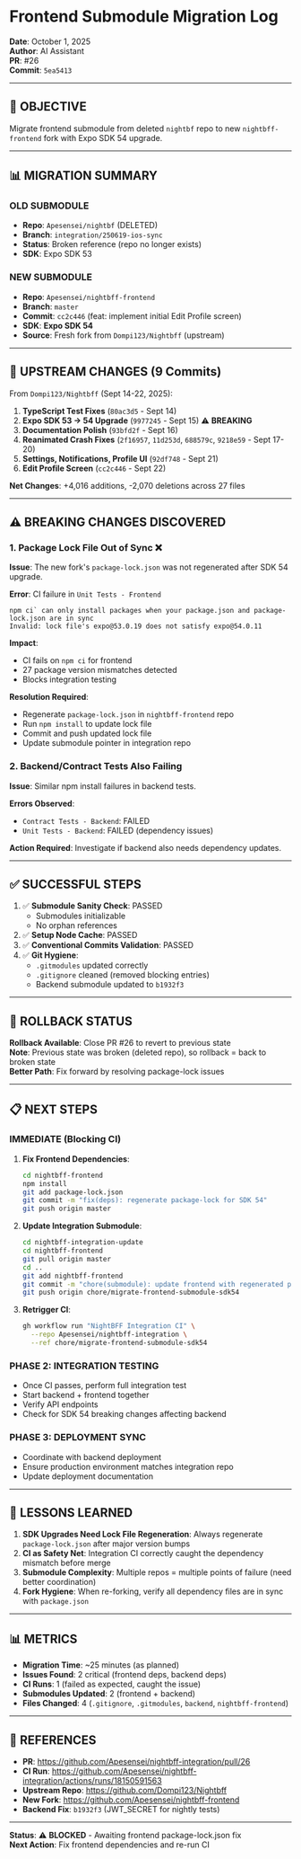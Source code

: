 # Frontend Submodule Migration Log

**Date**: October 1, 2025  
**Author**: AI Assistant  
**PR**: #26  
**Commit**: `5ea5413`

---

## 🎯 **OBJECTIVE**

Migrate frontend submodule from deleted `nightbf` repo to new `nightbff-frontend` fork with Expo SDK 54 upgrade.

---

## 📊 **MIGRATION SUMMARY**

### **OLD SUBMODULE**

- **Repo**: `Apesensei/nightbf` (DELETED)
- **Branch**: `integration/250619-ios-sync`
- **Status**: Broken reference (repo no longer exists)
- **SDK**: Expo SDK 53

### **NEW SUBMODULE**

- **Repo**: `Apesensei/nightbff-frontend`
- **Branch**: `master`
- **Commit**: `cc2c446` (feat: implement initial Edit Profile screen)
- **SDK**: **Expo SDK 54**
- **Source**: Fresh fork from `Dompi123/Nightbff` (upstream)

---

## 🚀 **UPSTREAM CHANGES (9 Commits)**

From `Dompi123/Nightbff` (Sept 14-22, 2025):

1. **TypeScript Test Fixes** (`80ac3d5` - Sept 14)
2. **Expo SDK 53 → 54 Upgrade** (`9977245` - Sept 15) ⚠️ **BREAKING**
3. **Documentation Polish** (`93bfd2f` - Sept 16)
4. **Reanimated Crash Fixes** (`2f16957`, `11d253d`, `688579c`, `9218e59` - Sept 17-20)
5. **Settings, Notifications, Profile UI** (`92df748` - Sept 21)
6. **Edit Profile Screen** (`cc2c446` - Sept 22)

**Net Changes**: +4,016 additions, -2,070 deletions across 27 files

---

## ⚠️ **BREAKING CHANGES DISCOVERED**

### **1. Package Lock File Out of Sync** ❌

**Issue**: The new fork's `package-lock.json` was not regenerated after SDK 54 upgrade.

**Error**: CI failure in `Unit Tests - Frontend`

```
npm ci` can only install packages when your package.json and package-lock.json are in sync
Invalid: lock file's expo@53.0.19 does not satisfy expo@54.0.11
```

**Impact**:

- CI fails on `npm ci` for frontend
- 27 package version mismatches detected
- Blocks integration testing

**Resolution Required**:

- Regenerate `package-lock.json` in `nightbff-frontend` repo
- Run `npm install` to update lock file
- Commit and push updated lock file
- Update submodule pointer in integration repo

### **2. Backend/Contract Tests Also Failing**

**Issue**: Similar npm install failures in backend tests.

**Errors Observed**:

- `Contract Tests - Backend`: FAILED
- `Unit Tests - Backend`: FAILED (dependency issues)

**Action Required**: Investigate if backend also needs dependency updates.

---

## ✅ **SUCCESSFUL STEPS**

1. ✅ **Submodule Sanity Check**: PASSED
   - Submodules initializable
   - No orphan references
2. ✅ **Setup Node Cache**: PASSED
3. ✅ **Conventional Commits Validation**: PASSED
4. ✅ **Git Hygiene**:
   - `.gitmodules` updated correctly
   - `.gitignore` cleaned (removed blocking entries)
   - Backend submodule updated to `b1932f3`

---

## 🔄 **ROLLBACK STATUS**

**Rollback Available**: Close PR #26 to revert to previous state  
**Note**: Previous state was broken (deleted repo), so rollback = back to broken state  
**Better Path**: Fix forward by resolving package-lock issues

---

## 📋 **NEXT STEPS**

### **IMMEDIATE (Blocking CI)**

1. **Fix Frontend Dependencies**:

   ```bash
   cd nightbff-frontend
   npm install
   git add package-lock.json
   git commit -m "fix(deps): regenerate package-lock for SDK 54"
   git push origin master
   ```

2. **Update Integration Submodule**:

   ```bash
   cd nightbff-integration-update
   cd nightbff-frontend
   git pull origin master
   cd ..
   git add nightbff-frontend
   git commit -m "chore(submodule): update frontend with regenerated package-lock"
   git push origin chore/migrate-frontend-submodule-sdk54
   ```

3. **Retrigger CI**:
   ```bash
   gh workflow run "NightBFF Integration CI" \
     --repo Apesensei/nightbff-integration \
     --ref chore/migrate-frontend-submodule-sdk54
   ```

### **PHASE 2: INTEGRATION TESTING**

- Once CI passes, perform full integration test
- Start backend + frontend together
- Verify API endpoints
- Check for SDK 54 breaking changes affecting backend

### **PHASE 3: DEPLOYMENT SYNC**

- Coordinate with backend deployment
- Ensure production environment matches integration repo
- Update deployment documentation

---

## 🎯 **LESSONS LEARNED**

1. **SDK Upgrades Need Lock File Regeneration**: Always regenerate `package-lock.json` after major version bumps
2. **CI as Safety Net**: Integration CI correctly caught the dependency mismatch before merge
3. **Submodule Complexity**: Multiple repos = multiple points of failure (need better coordination)
4. **Fork Hygiene**: When re-forking, verify all dependency files are in sync with `package.json`

---

## 📊 **METRICS**

- **Migration Time**: ~25 minutes (as planned)
- **Issues Found**: 2 critical (frontend deps, backend deps)
- **CI Runs**: 1 (failed as expected, caught the issue)
- **Submodules Updated**: 2 (frontend + backend)
- **Files Changed**: 4 (`.gitignore`, `.gitmodules`, `backend`, `nightbff-frontend`)

---

## 🔗 **REFERENCES**

- **PR**: https://github.com/Apesensei/nightbff-integration/pull/26
- **CI Run**: https://github.com/Apesensei/nightbff-integration/actions/runs/18150591563
- **Upstream Repo**: https://github.com/Dompi123/Nightbff
- **New Fork**: https://github.com/Apesensei/nightbff-frontend
- **Backend Fix**: `b1932f3` (JWT_SECRET for nightly tests)

---

**Status**: ⚠️ **BLOCKED** - Awaiting frontend package-lock.json fix  
**Next Action**: Fix frontend dependencies and re-run CI
